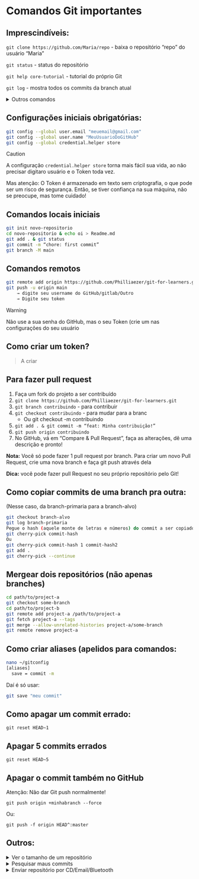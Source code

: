 # Comandos Git importantes
## Imprescindíveis:
`git clone https://github.com/Maria/repo` - baixa o repositório “repo” do usuário “Maria”

`git status` - status do repositório

`git help core-tutorial` - tutorial do próprio Git

`git log` - mostra todos os commits da branch atual
<details>
<summary>Outros comandos</summary>

`git commit --allow-empty -m 'your message'⁠` - faz commit sem alterações.

`git for-each-repo --config=repo <comando>` - roda comando git para uma lista de repositórios

`git branch` - Para ver todas as branches (a branch atual está com um * no inicio do nome)

</details>

## Configurações iniciais obrigatórias:
```sh
git config --global user.email "meuemail@gmail.com"
git config --global user.name "MeuUsuarioDoGitHub"
git config --global credential.helper store
```

> [!CAUTION]
> A configuração `credential.helper store` torna mais fácil sua vida, ao não precisar digitaro usuário e o Token toda vez.
>
> Mas atenção: O Token é armazenado em texto sem criptografia, o que pode ser um risco de segurança. Então, se tiver confiança na sua máquina, não se preocupe, mas tome cuidado!

## Comandos locais iniciais

```sh
git init novo-repositorio
cd novo-repositorio & echo oi > Readme.md
git add . & git status
git commit -m “chore: first commit”
git branch -M main
```

## Comandos remotos
```sh
git remote add origin https://github.com/Philliaezer/git-for-learners.git
git push -u origin main
    → digite seu username do GitHub/gitlab/Outro
    → Digite seu token
```
> [!WARNING]
> Não use a sua senha do GitHub, mas o seu Token (crie um nas configurações do seu usuário

## Como criar um token?
> A criar

## Para fazer pull request
1. Faça um fork do projeto a ser contribuído
2. `git clone https://github.com/Philliaezer/git-for-learners.git`
3. `git branch contribuindo` - para contribuir
4. `git checkout contribuindo` - para mudar para a branc
    - Ou git checkout -m contribuindo
5. `git add . & git commit -m “feat: Minha contribuição!”`
6. `git push origin contribuindo`
7. No GitHub, vá em “Compare & Pull Request”, faça as alterações, dê uma descrição e pronto!

**Nota:** Você só pode fazer 1 pull request por branch. 
Para criar um novo Pull Request, crie uma nova branch e faça git push  através dela

**Dica:** você pode fazer pull Request no seu próprio repositório pelo Git!

## Como copiar commits de uma branch pra outra:
(Nesse caso, da branch-primaria para a branch-alvo)

```sh
git checkout branch-alvo
git log branch-primaria
Pegue o hash (aquele monte de letras e números) do commit a ser copiado
git cherry-pick commit-hash
Ou
git cherry-pick commit-hash 1 commit-hash2
git add .
git cherry-pick --continue
```

## Mergear dois repositórios (não apenas branches)

```sh
cd path/to/project-a
git checkout some-branch
cd path/to/project-b
git remote add project-a /path/to/project-a
git fetch project-a --tags
git merge --allow-unrelated-histories project-a/some-branch
git remote remove project-a
```

## Como criar aliases (apelidos para comandos:

```sh
nano ~/gitconfig
[aliases]
  save = commit -m
```

Daí é só usar:

```sh
git save "meu commit"
```

## Como apagar um commit errado:

`git reset HEAD~1`

## Apagar 5 commits errados

`git reset HEAD~5 `

## Apagar o commit também no GitHub
Atenção: ⁠Não dar Git push normalmente!

`git push origin +minhabranch --force`

Ou:

`git push -f origin HEAD^:master`

## Outros:

<details>
<summary>Ver o tamanho de um repositório </summary>


https://api.github.com/repos/usuario/nome-do-repositorio

Exemplo:

https://api.github.com/repos/Philliaezer/git-for-learners

>If you own the repository, you can find the exact size by opening your Account Settings → Repositories (https://github.com/settings/repositories), and the repository size is displayed next to its designation.
>
> **If you do not own the repository, you can fork it and then check the in the same place.**
</details>

<details>
<summary>Pesquisar maus commits</summary>
git-bisect - Use binary search to find the commit that introduced a bug

SYNOPSIS

`git bisect <subcommand> <options>`
</details>

<details>
<summary>Enviar repositório por CD/Email/Bluetooth</summary>

**Para empacotar:**

`git bundle create repo.bundle master` -> Empacota o respositorio em um arquivo. Util para mandar o repositório via bluetooth 

**Para desempacotar:**

`git clone repo.bundle <new directory>` -> na verdade, é esse, Desempacota o repositório de um arquivo.
</details>
